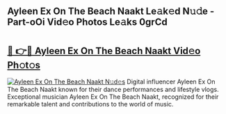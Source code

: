 ## Ayleen Ex On The Beach Naakt Le𝚊k𝚎d N𝚞𝚍e - Part-oOi Vid𝚎o Photos Le𝚊ks 0grCd

# <h2><a href="http://fb13eo.evod.top/?m=Ayleen+Ex+On+The+Beach+Naakt">🔗 👉🔴 Ayleen Ex On The Beach Naakt Vid𝚎o Ph𝚘t𝚘s</a></h2>

[![Ayleen Ex On The Beach Naakt N𝚞d𝚎s](https://i.imgur.com/8V9OHl7.gif)](http://fb13eo.evod.top/?m=Ayleen+Ex+On+The+Beach+Naakt)
Digital influencer Ayleen Ex On The Beach Naakt known for their dance performances and lifestyle vlogs. Exceptional musician Ayleen Ex On The Beach Naakt, recognized for their remarkable talent and contributions to the world of music. 
